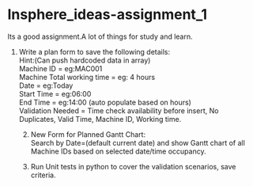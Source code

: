 # Insphere_ideas-assignment_1
Its a good assignment.A lot of things for study and learn.  

1. Write a plan form to save the following details:  
Hint:(Can push hardcoded data in array)  
    Machine ID = eg:MAC001  
    Machine Total working time = eg: 4 hours  
    Date = eg:Today  
    Start Time = eg:06:00  
    End Time = eg:14:00 (auto populate based on hours)  
   Validation Needed = Time check availability before insert, No Duplicates, Valid Time, Machine ID, Working time.  
   
   
   2. New Form for Planned Gantt Chart:  
   Search by Date=(default current date) and show Gantt chart of all Machine IDs based on selected date/time occupancy.  
   
   3. Run Unit tests in python to cover the validation scenarios, save criteria.  
   
   
